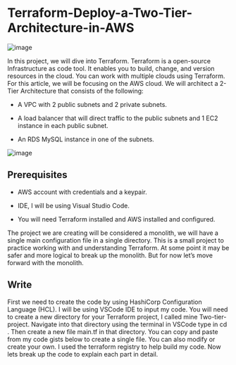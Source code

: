 # Terraform-Deploy-a-Two-Tier-Architecture-in-AWS

![image](https://user-images.githubusercontent.com/115881685/213696496-132ed366-59a4-4f81-97d1-45e4e694b06d.png)

In this project, we will dive into Terraform. Terraform is a open-source Infrastructure as code tool. It enables you to build, change, and version resources in the cloud. You can work with multiple clouds using Terraform. For this article, we will be focusing on the AWS cloud. We will architect a 2-Tier Architecture that consists of the following:

* A VPC with 2 public subnets and 2 private subnets.

* A load balancer that will direct traffic to the public subnets and 1 EC2
  instance in each public subnet.

* An RDS MySQL instance in one of the subnets.

![image](https://user-images.githubusercontent.com/115881685/213697103-7457f4b3-5b8c-4799-98dd-903f898d5f9f.png)

## Prerequisites

* AWS account with credentials and a keypair.

* IDE, I will be using Visual Studio Code.

* You will need Terraform installed and AWS installed and configured.

The project we are creating will be considered a monolith, we will have a single main configuration file in a single directory. This is a small project to practice working with and understanding Terraform. At some point it may be safer and more logical to break up the monolith. But for now let’s move forward with the monolith.

## Write
First we need to create the code by using HashiCorp Configuration Language (HCL). I will be using VSCode IDE to input my code. You will need to create a new directory for your Terraform project, I called mine Two-tier-project. Navigate into that directory using the terminal in VSCode type in cd <directory>. Then create a new file main.tf in that directory. You can copy and paste from my code gists below to create a single file. You can also modify or create your own. I used the terraform registry to help build my code. Now lets break up the code to explain each part in detail.
